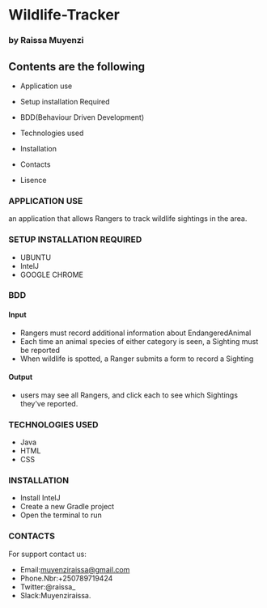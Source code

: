 # Wildlife-Tracker 

### by Raissa Muyenzi

## Contents are the following

* Application use

* Setup installation Required

* BDD(Behaviour Driven Development)

* Technologies used

* Installation

* Contacts

* Lisence

### APPLICATION USE

an application that allows Rangers to track wildlife sightings in the area.

### SETUP INSTALLATION REQUIRED

* UBUNTU 
* IntelJ 
* GOOGLE CHROME

### BDD

#### Input 

* Rangers must record additional information about EndangeredAnimal
* Each time an animal species of either category is seen, a Sighting must be reported
* When wildlife is spotted, a Ranger submits a form to record a Sighting

#### Output 

* users may see all Rangers, and click each to see which Sightings they've reported.


### TECHNOLOGIES USED

* Java 
* HTML
* CSS

### INSTALLATION

* Install IntelJ
* Create a new Gradle project
* Open the terminal to run

### CONTACTS

For support contact us:

* Email:muyenziraissa@gmail.com
* Phone.Nbr:+250789719424
* Twitter:@raissa_
* Slack:Muyenziraissa.


  
